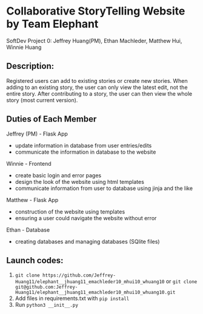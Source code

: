 # Collaborative StoryTelling Website by Team Elephant
SoftDev Project 0: Jeffrey Huang(PM), Ethan Machleder, Matthew Hui, Winnie Huang

## Description: 
Registered users can add to existing stories or create new stories. When adding to an existing story, the user can only view the latest edit, not the entire story. After contributing to a story, the user can then view the whole story (most current version).

## Duties of Each Member
Jeffrey (PM) - Flask App
  - update information in database from user entries/edits
  - communicate the information in database to the website

Winnie - Frontend
  - create basic login and error pages
  - design the look of the website using html templates
  - communicate information from user to database using jinja and the like

Matthew - Flask App
  - construction of the website using templates
  - ensuring a user could navigate the website without error

Ethan - Database
  - creating databases and managing databases (SQlite files) 

## Launch codes:
  1. `git clone https://github.com/Jeffrey-Huang11/elephant__jhuang11_emachleder10_mhui10_whuang10` or 
     `git clone git@github.com:Jeffrey-Huang11/elephant__jhuang11_emachleder10_mhui10_whuang10.git`
  2. Add files in requirements.txt with `pip install`
  3. Run `python3 __init__.py`
